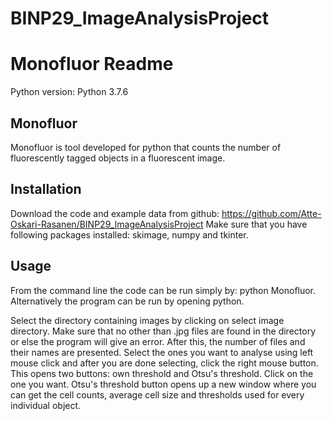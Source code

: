 # BINP29_ImageAnalysisProject
# Monofluor Readme
Python version: Python 3.7.6

## Monofluor
Monofluor is tool developed for python that counts the number of fluorescently tagged objects
in a fluorescent image.

## Installation
Download the code and example data from github: https://github.com/Atte-Oskari-Rasanen/BINP29_ImageAnalysisProject
Make sure that you have following packages installed: skimage, numpy and tkinter.

## Usage
From the command line the code can be run simply by: python Monofluor. Alternatively
the program can be run by opening python.

Select the directory containing images by clicking on select image directory. Make
sure that no other than .jpg files are found in the directory or else the program
will give an error. After this, the number of files and their names are presented.
Select the ones you want to analyse using left mouse click and after you are done
selecting, click the right mouse button. This opens two buttons: own threshold
and Otsu's threshold. Click on the one you want. Otsu's threshold button opens up
a new window where you can get the cell counts, average cell size and thresholds
used for every individual object.
